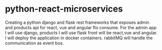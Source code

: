 # python-react-microservices
Creating a python django and flask rest frameworks that exposes admin and products api for react, vue and angular fto consume. For the admin app I will use django, products I will use flask front will be react,vue and angular. I will deploy the application in docker containers. rabbitMQ will handle the communication as event bus.
